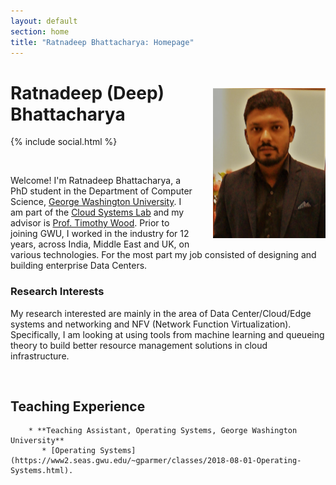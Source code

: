 ```yaml
---
layout: default
section: home
title: "Ratnadeep Bhattacharya: Homepage"
---
```

<img src="static/info/profile.jpg" class="img-thumbnail" width="180px" style="float:right; margin-left:30px; margin-top:35px; margin-bottom:10px;">

# Ratnadeep (Deep) Bhattacharya
{% include social.html %}

&nbsp;

Welcome! I'm Ratnadeep Bhattacharya, a PhD student in the Department of Computer Science, [George Washington University](http://www.gwu.edu/). I am part of the [Cloud Systems Lab](https://cloudlab.seas.gwu.edu/) and my advisor is [Prof. Timothy Wood](http://faculty.cs.gwu.edu/~timwood/wiki/doku.php). Prior to joining GWU, I worked in the industry for 12 years, across India, Middle East and UK, on various technologies. For the most part my job consisted of designing and building enterprise Data Centers.

### Research Interests
My research interested are mainly in the area of Data Center/Cloud/Edge systems and networking and NFV (Network Function Virtualization). Specifically, I am looking at using tools from machine learning and queueing theory to build better resource management solutions in cloud infrastructure.

&nbsp;

## Teaching Experience

        * **Teaching Assistant, Operating Systems, George Washington University**
           * [Operating Systems](https://www2.seas.gwu.edu/~gparmer/classes/2018-08-01-Operating-Systems.html).

&nbsp;
